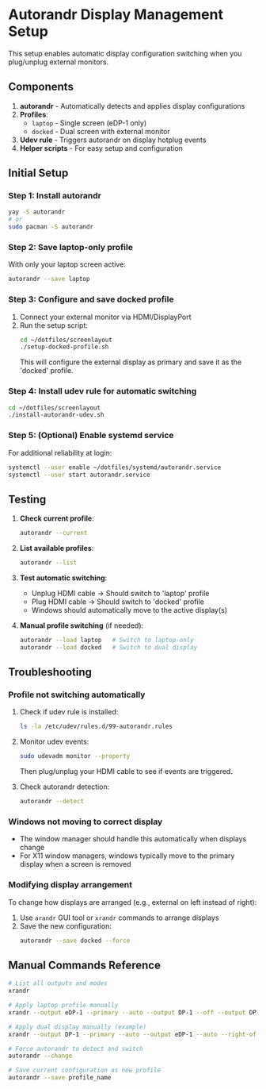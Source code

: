 # Autorandr Display Management Setup

This setup enables automatic display configuration switching when you plug/unplug external monitors.

## Components

1. **autorandr** - Automatically detects and applies display configurations
2. **Profiles**:
   - `laptop` - Single screen (eDP-1 only)
   - `docked` - Dual screen with external monitor
3. **Udev rule** - Triggers autorandr on display hotplug events
4. **Helper scripts** - For easy setup and configuration

## Initial Setup

### Step 1: Install autorandr
```bash
yay -S autorandr
# or
sudo pacman -S autorandr
```

### Step 2: Save laptop-only profile
With only your laptop screen active:
```bash
autorandr --save laptop
```

### Step 3: Configure and save docked profile
1. Connect your external monitor via HDMI/DisplayPort
2. Run the setup script:
   ```bash
   cd ~/dotfiles/screenlayout
   ./setup-docked-profile.sh
   ```
   This will configure the external display as primary and save it as the 'docked' profile.

### Step 4: Install udev rule for automatic switching
```bash
cd ~/dotfiles/screenlayout
./install-autorandr-udev.sh
```

### Step 5: (Optional) Enable systemd service
For additional reliability at login:
```bash
systemctl --user enable ~/dotfiles/systemd/autorandr.service
systemctl --user start autorandr.service
```

## Testing

1. **Check current profile**:
   ```bash
   autorandr --current
   ```

2. **List available profiles**:
   ```bash
   autorandr --list
   ```

3. **Test automatic switching**:
   - Unplug HDMI cable → Should switch to 'laptop' profile
   - Plug HDMI cable → Should switch to 'docked' profile
   - Windows should automatically move to the active display(s)

4. **Manual profile switching** (if needed):
   ```bash
   autorandr --load laptop   # Switch to laptop-only
   autorandr --load docked   # Switch to dual display
   ```

## Troubleshooting

### Profile not switching automatically
1. Check if udev rule is installed:
   ```bash
   ls -la /etc/udev/rules.d/99-autorandr.rules
   ```

2. Monitor udev events:
   ```bash
   sudo udevadm monitor --property
   ```
   Then plug/unplug your HDMI cable to see if events are triggered.

3. Check autorandr detection:
   ```bash
   autorandr --detect
   ```

### Windows not moving to correct display
- The window manager should handle this automatically when displays change
- For X11 window managers, windows typically move to the primary display when a screen is removed

### Modifying display arrangement
To change how displays are arranged (e.g., external on left instead of right):
1. Use `arandr` GUI tool or `xrandr` commands to arrange displays
2. Save the new configuration:
   ```bash
   autorandr --save docked --force
   ```

## Manual Commands Reference

```bash
# List all outputs and modes
xrandr

# Apply laptop profile manually
xrandr --output eDP-1 --primary --auto --output DP-1 --off --output DP-2 --off

# Apply dual display manually (example)
xrandr --output DP-1 --primary --auto --output eDP-1 --auto --right-of DP-1

# Force autorandr to detect and switch
autorandr --change

# Save current configuration as new profile
autorandr --save profile_name
```